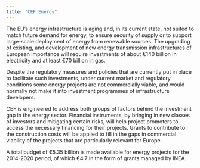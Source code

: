 ```yaml
---
title: "CEF Energy"
---
```


The EU’s energy infrastructure is aging and, in its current state, not suited to match future demand for energy, to ensure security of supply or to support large-scale deployment of energy from renewable sources. The upgrading of existing, and development of new energy transmission infrastructures of European importance will require investments of about €140 billion in electricity and at least €70 billion in gas.

Despite the regulatory measures and policies that are currently put in place to facilitate such investments, under current market and regulatory conditions some energy projects are not commercially viable, and would normally not make it into investment programmes of infrastructure developers.

CEF is engineered to address both groups of factors behind the investment gap in the energy sector. Financial instruments, by bringing in new classes of investors and mitigating certain risks, will help project promoters to access the necessary financing for their projects. Grants to contribute to the construction costs will be applied to fill in the gaps in commercial viability of the projects that are particularly relevant for Europe.

A  total budget of €5.35 billion is made available for energy projects for the 2014-2020 period, of which €4.7 in the form of grants managed by INEA.

